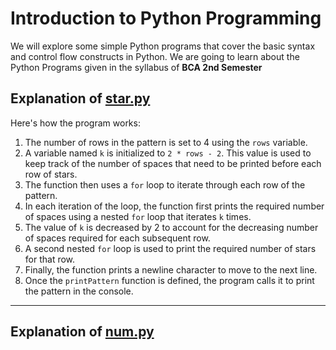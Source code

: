 # Introduction to Python Programming

We will explore some simple Python programs that cover the basic syntax and control flow constructs in Python. We are going to learn about the Python Programs given in the syllabus of <b> BCA 2nd Semester </b>

## Explanation of [star.py](./2-printPatterns/star.py)

Here's how the program works:
1. The number of rows in the pattern is set to 4 using the `rows` variable.
2. A variable named `k` is initialized to `2 * rows - 2`. This value is used to keep track of the number of spaces that need to be printed before each row of stars.
3. The function then uses a `for` loop to iterate through each row of the pattern.
4. In each iteration of the loop, the function first prints the required number of spaces using a nested `for` loop that iterates `k` times.
5. The value of `k` is decreased by 2 to account for the decreasing number of spaces required for each subsequent row.
6. A second nested `for` loop is used to print the required number of stars for that row.
7. Finally, the function prints a newline character to move to the next line.
8. Once the `printPattern` function is defined, the program calls it to print the pattern in the console.
<hr>

## Explanation of [num.py](./2-printPatterns/num.py)



